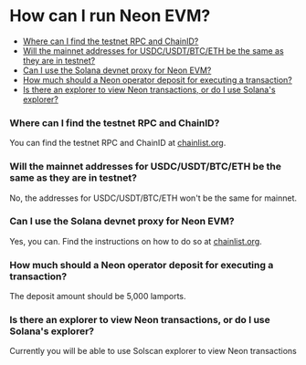 # How can I run Neon EVM?

  * [Where can I find the testnet RPC and ChainID?](#where-can-i-find-the-testnet-rpc-and-chainid)
  * [Will the mainnet addresses for USDC/USDT/BTC/ETH be the same as they are in testnet?](#will-the-mainnet-addresses-for-usdcusdtbtceth-be-the-same-as-they-are-in-testnet)
  * [Can I use the Solana devnet proxy for Neon EVM?](#can-i-use-the-solana-devnet-proxy-for-neon-evm)
  * [How much should a Neon operator deposit for executing a transaction?](#how-much-should-a-neon-operator-deposit-for-executing-a-transaction)
  * [Is there an explorer to view Neon transactions, or do I use Solana's explorer?](#is-there-an-explorer-to-view-neon-transactions-or-do-i-use-solanas-explorer)


### Where can I find the testnet RPC and ChainID?

You can find the testnet RPC and ChainID at [chainlist.org](http://chainlist.org/).

### Will the mainnet addresses for USDC/USDT/BTC/ETH be the same as they are in testnet?

No, the addresses for USDC/USDT/BTC/ETH won't be the same for mainnet.

### Can I use the Solana devnet proxy for Neon EVM?

Yes, you can. Find the instructions on how to do so at [chainlist.org](http://chainlist.org/).

### How much should a Neon operator deposit for executing a transaction?

The deposit amount should be 5,000 lamports.

### Is there an explorer to view Neon transactions, or do I use Solana's explorer?

Currently you will be able to use Solscan explorer to view Neon transactions